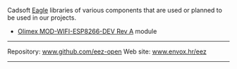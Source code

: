 Cadsoft [Eagle](https://www.cadsoftusa.com/) libraries of various components that are used or planned to be used in our projects.

* [Olimex MOD-WIFI-ESP8266-DEV Rev A](https://www.olimex.com/Products/IoT/MOD-WIFI-ESP8266-DEV/) module


**********************

Repository: www.github.com/eez-open
Web site: www.envox.hr/eez

**********************